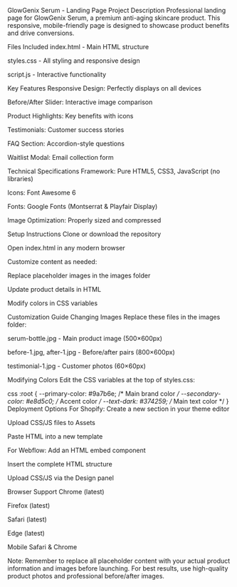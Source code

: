 GlowGenix Serum - Landing Page
Project Description
Professional landing page for GlowGenix Serum, a premium anti-aging skincare product. This responsive, mobile-friendly page is designed to showcase product benefits and drive conversions.

Files Included
index.html - Main HTML structure

styles.css - All styling and responsive design

script.js - Interactive functionality

Key Features
Responsive Design: Perfectly displays on all devices

Before/After Slider: Interactive image comparison

Product Highlights: Key benefits with icons

Testimonials: Customer success stories

FAQ Section: Accordion-style questions

Waitlist Modal: Email collection form

Technical Specifications
Framework: Pure HTML5, CSS3, JavaScript (no libraries)

Icons: Font Awesome 6

Fonts: Google Fonts (Montserrat & Playfair Display)

Image Optimization: Properly sized and compressed

Setup Instructions
Clone or download the repository

Open index.html in any modern browser

Customize content as needed:

Replace placeholder images in the images folder

Update product details in HTML

Modify colors in CSS variables

Customization Guide
Changing Images
Replace these files in the images folder:

serum-bottle.jpg - Main product image (500×600px)

before-1.jpg, after-1.jpg - Before/after pairs (800×600px)

testimonial-1.jpg - Customer photos (60×60px)

Modifying Colors
Edit the CSS variables at the top of styles.css:

css
:root {
  --primary-color: #9a7b6e; /* Main brand color */
  --secondary-color: #e8d5c0; /* Accent color */
  --text-dark: #374259; /* Main text color */
}
Deployment Options
For Shopify:
Create a new section in your theme editor

Upload CSS/JS files to Assets

Paste HTML into a new template

For Webflow:
Add an HTML embed component

Insert the complete HTML structure

Upload CSS/JS via the Design panel

Browser Support
Chrome (latest)

Firefox (latest)

Safari (latest)

Edge (latest)

Mobile Safari & Chrome


Note: Remember to replace all placeholder content with your actual product information and images before launching. For best results, use high-quality product photos and professional before/after images.
